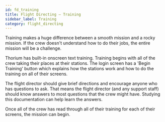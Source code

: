 ```yaml
---
id: fd_training
title: Flight Directing — Training
sidebar_label: Training
category: flight_directing
---
```


Training makes a huge difference between a smooth mission and a rocky mission.
If the crew doesn't understand how to do their jobs, the entire mission will be
a challenge.

Thorium has built-in onscreen text training. Training begins with all of the
crew taking their places at their stations. The login screen has a 'Begin
Training' button which explains how the stations work and how to do the training
on all of their screens.

The flight director should give brief directions and encourage anyone who has
questions to ask. That means the flight director (and any support staff) should
know answers to most questions that the crew might have. Studying this
documentation can help learn the answers.

Once all of the crew has read through all of their training for each of their
screens, the mission can begin.
